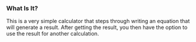 ### What Is It?
This is a very simple calculator that steps through writing an equation that will generate a result. After getting the result, you then have the option to use the result for another calculation.